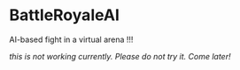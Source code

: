 # BattleRoyaleAI

AI-based fight in a virtual arena !!!


*this is not working currently. Please do not try it. Come later!*

